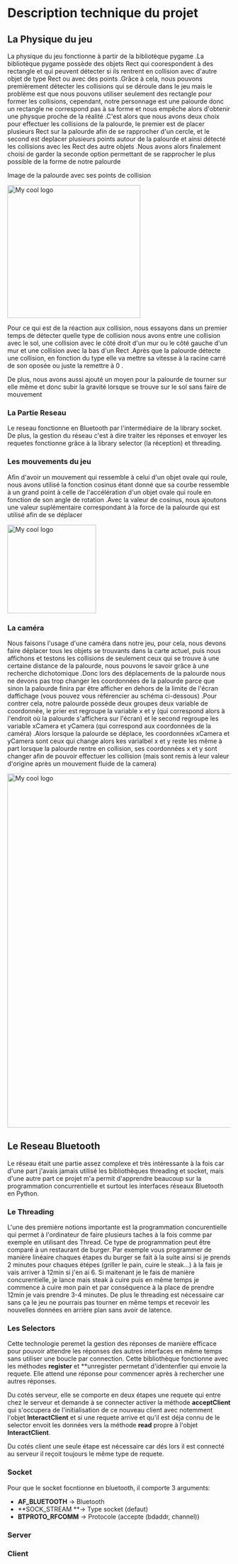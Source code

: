 # Description technique du projet


## La Physique du jeu 
La physique du jeu fonctionne à partir de la bibliotèque pygame .La bibliotèque pygame possède des objets Rect qui coorespondent à des rectangle et qui peuvent détecter si ils rentrent en collision avec d'autre objet de type Rect ou avec des points .Grâce à cela, nous pouvons premièrement détecter les collisions qui se déroule dans le jeu mais le problème est que nous pouvons utiliser seulement des rectangle pour former les collisions, cependant, notre personnage est une palourde donc un rectangle ne correspond pas à sa forme et nous empêche alors d'obtenir une physque proche de la réalité .C'est alors que nous avons deux choix pour effectuer les collisions de la palourde, le premier est de placer plusieurs Rect sur la palourde afin de se rapprocher d'un cercle, et le second est deplacer plusieurs points autour de la palourde et ainsi détecté les collisions avec les Rect des autre objets .Nous avons alors finalement choisi de garder la seconde option permettant de se rapprocher le plus possible de la forme de notre palourde

Image de la palourde avec ses points de collision

<img src="https://user-images.githubusercontent.com/116309446/235143496-8c5c31ea-ba0a-4f39-a7cd-3370ac10744d.png" alt="My cool logo" width="300"/>

Pour ce qui est de la réaction aux collision, nous essayons dans un premier temps de détecter quelle type de collision nous avons entre une collision avec le sol, une collision avec le côté droit d'un mur ou le côté gauche d'un mur et une collision avec la bas d'un Rect .Après que la palourde détecte une collision, en fonction du type elle va mettre sa vitesse à la racine carré de son oposée ou juste la remettre à 0 .

De plus, nous avons aussi ajouté un moyen pour la palourde de tourner sur elle même et donc subir la gravité lorsque se trouve sur le sol sans faire de mouvement

### La Partie Reseau 
Le reseau fonctionne en Bluetooth par l'intermédiaire de la library socket. De plus, la gestion du réseau c'est à dire traiter les réponses et envoyer les requetes fonctionne grâce à la library selector (la réception) et threading. 


### Les mouvements du jeu
Afin d'avoir un mouvement qui ressemble à celui d'un objet ovale qui roule, nous avons utilisé la fonction cosinus étant donné que sa courbe ressemble à un grand point à celle de l'accélération d'un objet ovale qui roule en fonction de son angle de rotation .Avec la valeur de cosinus, nous ajoutons une valeur suplémentaire correspondant à la force de la palourde qui est utilisé afin de se déplacer

<img src="https://user-images.githubusercontent.com/116309446/235167732-ee1b32a9-7e25-4862-acdd-ca46155a0562.jpg" alt="My cool logo" width="200"/>


### La caméra
Nous faisons l'usage d'une caméra dans notre jeu, pour cela, nous devons faire déplacer tous les objets se trouvants dans la carte actuel, puis nous affichons et testons les collisions de seulement ceux qui se trouve à une certaine distance de la palourde, nous pouvons le savoir grâce à une recherche dichotomique .Donc lors des déplacements de la palourde nous ne devons pas trop changer les coordonnées de la palourde parce que sinon la palourde finira par être afficher en dehors de la limite de l'écran daffichage (vous pouvez vous référencier au schéma ci-dessous) .Pour contrer cela, notre palourde possède deux groupes deux variable de coordonnée, le prier est regroupe la variable x et y (qui correspond alors à l'endroit où la palourde s'affichera sur l'écran) et le second regroupe les variable xCamera et yCamera (qui correspond aux coordonnées de la caméra) .Alors lorsque la palourde se déplace, les coordonnées xCamera et yCamera sont ceux qui change alors kes varialbel x et y reste les même à part lorsque la palourde rentre en collision, ses coordonnées x et y sont changer afin de pouvoir effectuer les collision (mais sont remis à leur valeur d'origine après un mouvement fluide de la camera)

<img src="https://user-images.githubusercontent.com/116309446/235170924-1d803e5d-6fc7-4a2e-9d93-f3046e7f6ce7.PNG" alt="My cool logo" width="800"/>

## Le Reseau Bluetooth
Le réseau était une partie assez complexe et très intéressante à la fois car d'une part j'avais jamais utilisé les bibliothèques threading et socket, mais d'une autre part ce projet m'a permit d'apprendre beaucoup sur la programmation concurrentielle et surtout les interfaces réseaux Bluetooth en Python. 

### Le Threading
L'une des première notions importante est la programmation concurentielle qui permet à l'ordinateur de faire plusieurs taches à la fois comme par exemple en utilisant des Thread. Ce type de programmation peut être comparé à un restaurant de burger. Par exemple vous programmer de manière linéaire chaques étapes du burger se fait à la suite ainsi si je prends 2 minutes pour chaques étépes (griller le pain, cuire le steak...) à la fais je vais arriver à 12min si j'en ai 6. Si maitenant je le fais de manière concurentielle, je lance mais steak à cuire puis en même temps je commence à cuire mon pain et par conséquence à la place de prendre 12min je vais prendre 3-4 minutes. De plus le threading est nécessaire car sans ça le jeu ne pourrais pas tourner en même temps et recevoir les nouvelles données en arrière plan sans avoir de latence.

### Les Selectors
Cette technologie peremet la gestion des réponses de manière efficace pour pouvoir attendre les réponses des autres interfaces en même temps sans utiliser une boucle par connection. Cette bibliothèque fonctionne avec les méthodes **register** et **unregister permetant d'identenfier qui envoie la requete. Elle attend une réponse pour commencer après à rechercher une autres réponses.

Du cotés serveur, elle se comporte en deux étapes une requete qui entre chez le serveur et demande à se connecter activer la méthode **acceptClient** qui s'occupera de l'initialisation de ce nouveau client avec notemment l'objet **InteractClient** et si une requete arrive et qu'il est déja connu de le selector envoit les données vers la méthode **read** propre à l'objet **InteractClient**.

Du cotés client une seule étape est nécessaire car dés lors il est connecté au serveur il reçoit toujours le même type de requete.

### Socket
Pour que le socket focntionne en bluetooth, il comporte 3 arguments:
- **AF_BLUETOOTH** -> Bluetooth
- **SOCK_STREAM **-> Type socket (defaut)
- **BTPROTO_RFCOMM** -> Protocole (accepte (bdaddr, channel))


### Server


### Client



